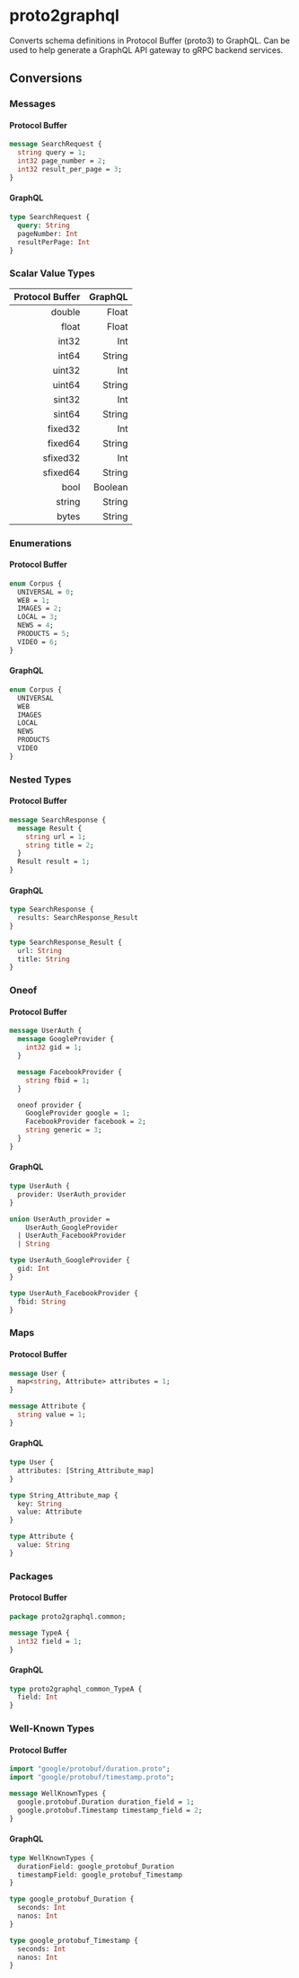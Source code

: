 # proto2graphql

Converts schema definitions in Protocol Buffer (proto3) to GraphQL. Can be used to help generate a GraphQL API gateway to gRPC backend services.

## Conversions

### Messages

#### Protocol Buffer

```protobuf
message SearchRequest {
  string query = 1;
  int32 page_number = 2;
  int32 result_per_page = 3;
}
```

#### GraphQL

```graphql
type SearchRequest {
  query: String
  pageNumber: Int
  resultPerPage: Int
}
```

### Scalar Value Types

| Protocol Buffer | GraphQL |
| --------------: | ------: |
|          double |   Float |
|           float |   Float |
|           int32 |     Int |
|           int64 |  String |
|          uint32 |     Int |
|          uint64 |  String |
|          sint32 |     Int |
|          sint64 |  String |
|         fixed32 |     Int |
|         fixed64 |  String |
|        sfixed32 |     Int |
|        sfixed64 |  String |
|            bool | Boolean |
|          string |  String |
|           bytes |  String |

### Enumerations

#### Protocol Buffer

```protobuf
enum Corpus {
  UNIVERSAL = 0;
  WEB = 1;
  IMAGES = 2;
  LOCAL = 3;
  NEWS = 4;
  PRODUCTS = 5;
  VIDEO = 6;
}
```

#### GraphQL

```graphql
enum Corpus {
  UNIVERSAL
  WEB
  IMAGES
  LOCAL
  NEWS
  PRODUCTS
  VIDEO
}
```

### Nested Types

#### Protocol Buffer

```protobuf
message SearchResponse {
  message Result {
    string url = 1;
    string title = 2;
  }
  Result result = 1;
}
```

#### GraphQL

```graphql
type SearchResponse {
  results: SearchResponse_Result
}

type SearchResponse_Result {
  url: String
  title: String
}
```

### Oneof

#### Protocol Buffer

```protobuf
message UserAuth {
  message GoogleProvider {
    int32 gid = 1;
  }

  message FacebookProvider {
    string fbid = 1;
  }

  oneof provider {
    GoogleProvider google = 1;
    FacebookProvider facebook = 2;
    string generic = 3;
  }
}
```

#### GraphQL

```graphql
type UserAuth {
  provider: UserAuth_provider
}

union UserAuth_provider =
    UserAuth_GoogleProvider
  | UserAuth_FacebookProvider
  | String

type UserAuth_GoogleProvider {
  gid: Int
}

type UserAuth_FacebookProvider {
  fbid: String
}
```

### Maps

#### Protocol Buffer

```protobuf
message User {
  map<string, Attribute> attributes = 1;
}

message Attribute {
  string value = 1;
}
```

#### GraphQL

```graphql
type User {
  attributes: [String_Attribute_map]
}

type String_Attribute_map {
  key: String
  value: Attribute
}

type Attribute {
  value: String
}
```

### Packages

#### Protocol Buffer

```protobuf
package proto2graphql.common;

message TypeA {
  int32 field = 1;
}
```

#### GraphQL

```graphql
type proto2graphql_common_TypeA {
  field: Int
}
```

### Well-Known Types

#### Protocol Buffer

```protobuf
import "google/protobuf/duration.proto";
import "google/protobuf/timestamp.proto";

message WellKnownTypes {
  google.protobuf.Duration duration_field = 1;
  google.protobuf.Timestamp timestamp_field = 2;
}
```

#### GraphQL

```graphql
type WellKnownTypes {
  durationField: google_protobuf_Duration
  timestampField: google_protobuf_Timestamp
}

type google_protobuf_Duration {
  seconds: Int
  nanos: Int
}

type google_protobuf_Timestamp {
  seconds: Int
  nanos: Int
}
```
